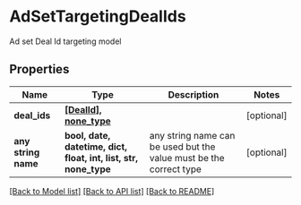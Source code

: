 # AdSetTargetingDealIds

Ad set Deal Id targeting model

## Properties
Name | Type | Description | Notes
------------ | ------------- | ------------- | -------------
**deal_ids** | [**[DealId], none_type**](DealId.md) |  | [optional] 
**any string name** | **bool, date, datetime, dict, float, int, list, str, none_type** | any string name can be used but the value must be the correct type | [optional]

[[Back to Model list]](../README.md#documentation-for-models) [[Back to API list]](../README.md#documentation-for-api-endpoints) [[Back to README]](../README.md)


